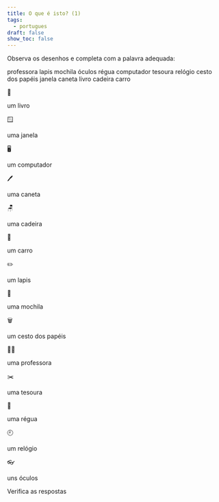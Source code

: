 ```yaml
---
title: O que é isto? (1)
tags:
  - portugues
draft: false
show_toc: false
---
```

Observa os desenhos e completa com a palavra adequada: 

<e-layout> 
<e-tag color=1>professora</e-tag>
<e-tag color=1>lapis</e-tag>
<e-tag color=1>mochila</e-tag>
<e-tag color=1>óculos</e-tag>
<e-tag color=1>régua</e-tag>
<e-tag color=1>computador</e-tag>
<e-tag color=1>tesoura</e-tag>
<e-tag color=1>relógio</e-tag>
<e-tag color=1>cesto dos papéis</e-tag>
<e-tag color=1>janela</e-tag>
<e-tag color=1>caneta</e-tag>
<e-tag color=1>livro</e-tag>
<e-tag color=1>cadeira</e-tag>
<e-tag color=1>carro</e-tag>
</e-layout> 



<e-moji> 📙 </e-moji>

um <e-answer> livro </e-answer>

<e-moji> 🪟 </e-moji>

uma <e-answer> janela </e-answer>

<e-moji> 🖥️ </e-moji>

um <e-answer>computador</e-answer> 

<e-moji> 🖊️ </e-moji>

uma <e-answer>caneta</e-answer>

<e-moji> 🪑</e-moji>

uma <e-answer>cadeira</e-answer>

<e-moji> 🚗 </e-moji>

um <e-answer>carro</e-answer>

<e-moji> ✏️ </e-moji>

um <e-answer> lapis </e-moji>

<e-moji> 🎒 </e-moji>

uma <e-answer>mochila</e-answer>

<e-moji> 🗑️ </e-moji>

um <e-answer> cesto dos papéis </e-answer>

<e-moji> 👩‍🏫 </e-moji>

uma <e-answer>professora</e-answer>

<e-moji> ✂️ </e-moji>

uma <e-answer> tesoura </e-answer>

<e-moji> 📏 </e-moji>

uma <e-answer> régua </e-answer>

<e-moji> 🕘 </e-moji>

um <e-answer> relógio </e-moji>

<e-moji> 👓 </e-moji>

uns <e-answer> óculos </e-answer>

<e-validate> Verifica as respostas </e-validate>
